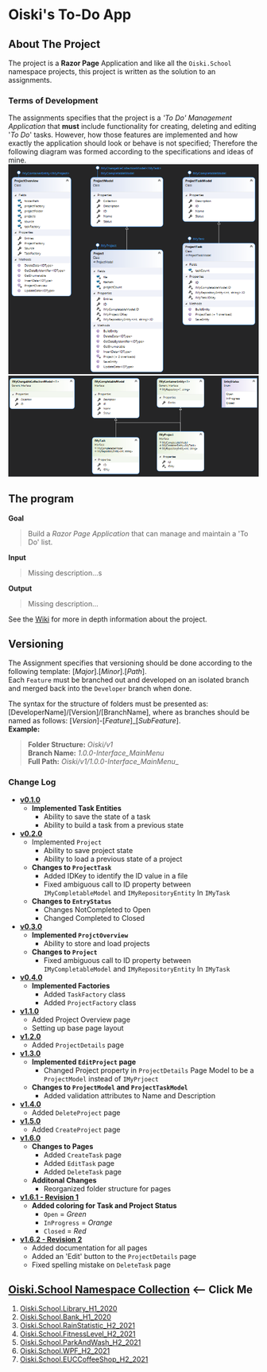 ﻿# Oiski's To-Do App

## About The Project
The project is a **Razor Page** Application and like all the `Oiski.School` namespace projects, this project is written as the solution to an assignments.

### Terms of Development
The assignments specifies that the project is a _'To Do' Management Application_ that **must** include functionality for
creating, deleting and editing '_To Do_' tasks.
However, how those features are implemented and how exactly the application should look or behave is not specified;
Therefore the following diagram was formed according to the specifications and ideas of mine.
![ToDo_H2_2021_Diagram_Part1](https://github.com/Mike-Mortensen-Portfolio/Oiski.School.ToDo_H2_2021/blob/Developer/Oiski.School.ToDo_H2_2021_Diagram_Part1.png)
![ToDo_H2_2021_Diagram_Part2](https://github.com/Mike-Mortensen-Portfolio/Oiski.School.ToDo_H2_2021/blob/Developer/Oiski.School.ToDo_H2_2021_Diagram_Part2.png)


## The program
**Goal**
> Build a _Razor Page Application_ that can manage and maintain a 'To Do' list.

**Input**
> Missing description...s

**Output**
> Missing description...

See the [Wiki](https://github.com/Mike-Mortensen-Portfolio/Oiski.School.ToDo_H2_2021/wiki) for more in depth information about the project.

## Versioning
The Assignment specifies that versioning should be done according to the following template: [_Major_].[_Minor_].[_Path_].\
Each `Feature` must be branched out and developed on an isolated branch and merged back into the `Developer` branch when done.

The syntax for the structure of folders must be presented as: [DeveloperName]/[Version]/[BranchName], where as branches should be named as follows: [*Version*]-[*Feature*]_[*SubFeature*].\
**Example:**
>**Folder Structure:** _Oiski/v1_ \
>**Branch Name:** _1.0.0-Interface_MainMenu_ \
>**Full Path:** _Oiski/v1/1.0.0-Interface_MainMenu__

### Change Log
- **[v0.1.0](https://github.com/Mike-Mortensen-Portfolio/Oiski.School.ToDo_H2_2021/releases/tag/v0.1.0)**
  - **Implemented Task Entities**
    - Ability to save the state of a task
    - Ability to build a task from a previous state
- **[v0.2.0](https://github.com/Mike-Mortensen-Portfolio/Oiski.School.ToDo_H2_2021/releases/tag/v0.2.0)**
  - Implemented `Project`
    - Ability to save project state
    - Ability to load a previous state of a project
  - **Changes to `ProjectTask`**
    - Added IDKey to identify the ID value in a file
    - Fixed ambiguous call to ID property between `IMyCompletableModel` and `IMyRepositoryEntity` In `IMyTask`
  - **Changes to `EntryStatus`**
    - Changes NotCompleted to Open
    - Changed Completed to Closed
- **[v0.3.0](https://github.com/Mike-Mortensen-Portfolio/Oiski.School.ToDo_H2_2021/releases/tag/v0.3.0)**
  - **Implemented `ProjctOverview`**
    - Ability to store and load projects
  - **Changes to `Project`**
    - Fixed ambiguous call to ID property between `IMyCompletableModel` and `IMyRepositoryEntity` In `IMyTask`
- **[v0.4.0](https://github.com/Mike-Mortensen-Portfolio/Oiski.School.ToDo_H2_2021/releases/tag/v0.4.0)**
  - **Implemented Factories**
    - Added `TaskFactory` class
    - Added `ProjectFactory` class
- **[v1.1.0](https://github.com/Mike-Mortensen-Portfolio/Oiski.School.ToDo_H2_2021/releases/tag/v1.1.0)**
  - Added Project Overview page
  - Setting up base page layout
- **[v1.2.0](https://github.com/Mike-Mortensen-Portfolio/Oiski.School.ToDo_H2_2021/releases/tag/v1.2.0)**
  - Added `ProjectDetails` page
- **[v1.3.0](https://github.com/Mike-Mortensen-Portfolio/Oiski.School.ToDo_H2_2021/releases/tag/v1.3.0)**
  - **Implemented `EditProject` page**
    - Changed Project property in `ProjectDetails` Page Model to be a `ProjectModel` instead of `IMyPrjoect`
  - **Changes to `ProjectModel` and `ProjectTaskModel`**
    - Added validation attributes to Name and Description
- **[v1.4.0](https://github.com/Mike-Mortensen-Portfolio/Oiski.School.ToDo_H2_2021/releases/tag/v1.4.0)**
  - Added `DeleteProject` page
- **[v1.5.0](https://github.com/Mike-Mortensen-Portfolio/Oiski.School.ToDo_H2_2021/releases/tag/v1.5.0)**
  - Added `CreateProject` page
- **[v1.6.0](https://github.com/Mike-Mortensen-Portfolio/Oiski.School.ToDo_H2_2021/releases/tag/v1.6.0)**
  - **Changes to Pages**
    - Added `CreateTask` page
    - Added `EditTask` page
    - Added `DeleteTask` page
  - **Additonal Changes**
    - Reorganized folder structure for pages
- **[v1.6.1 - Revision 1](https://github.com/Mike-Mortensen-Portfolio/Oiski.School.ToDo_H2_2021/releases/tag/v1.6.1)**
  - **Added coloring for Task and Project Status**
    - `Open` = _Green_
    - `InProgress` = _Orange_
    - `Closed` = _Red_
- **[v1.6.2 - Revision 2](https://github.com/Mike-Mortensen-Portfolio/Oiski.School.ToDo_H2_2021/releases/tag/v1.6.2)**
  - Added documentation for all pages
  - Added an 'Edit' button to the `ProjectDetails` page
  - Fixed spelling mistake on `DeleteTask` page

## [Oiski.School Namespace Collection](https://github.com/Mike-Mortensen-Portfolio) <-- Click Me
1. [Oiski.School.Library_H1_2020](https://github.com/ZhakalenDk/Oiski.School.Library_H1_2020)
2. [Oiski.School.Bank_H1_2020](https://github.com/ZhakalenDk/Oiski.School.Bank_H1_2020)
3. [Oiski.School.RainStatistic_H2_2021](https://github.com/ZhakalenDk/Oiski.School.RainStatistic_H2_2021)
4. [Oiski.School.FitnessLevel_H2_2021](https://github.com/ZhakalenDk/Oiski.School.FitnessLevel_H2_2021)
5. [Oiski.School.ParkAndWash_H2_2021](https://github.com/Mike-Mortensen-Portfolio/Oiski.School.ParkAndWash_H2_2021)
6. [Oiski.School.WPF_H2_2021](https://github.com/Mike-Mortensen-Portfolio/Oiski.School.WPF_H2_2021)
7. [Oiski.School.EUCCoffeeShop_H2_2021](https://github.com/Mike-Mortensen-Portfolio/Oiski.School.EUCCoffeeShop_H2_2021)
